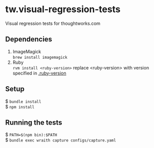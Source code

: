 tw.visual-regression-tests
==========================
Visual regression tests for thoughtworks.com

## Dependencies

1. ImageMagick  
	`brew install imagemagick`
2. Ruby  
	`rvm install <ruby-version>` replace &lt;ruby-version&gt; with version specified in [.ruby-version](.ruby-version)

## Setup

$ `bundle install`  
$ `npm install`  

## Running the tests

$ `PATH=$(npm bin):$PATH`  
$ `bundle exec wraith capture configs/capture.yaml`  
